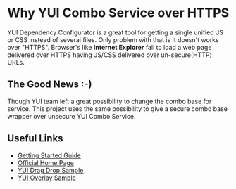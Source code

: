 # Why YUI Combo Service over HTTPS #
YUI Dependency Configurator is a great tool for getting a single unified JS or CSS instead of several files. Only problem with that is it doesn't works over "HTTPS". Browser's like **Internet Explorer** fail to load a web page delivered over HTTPS having JS/CSS delivered over un-secure(HTTP) URLs.

## The Good News :-) ##
Though YUI team left a great possibility to change the combo base for service. This project uses the same possibility to give a secure combo base wrapper over unsecure YUI Combo Service.

## Useful Links ##
  * [Getting Started Guide](http://www.tgerm.com/2010/03/secure-yui-combo-usage-guide.html)
  * [Official Home Page](http://www.tgerm.com/2010/03/secure-https-yui-combo-service.html)
  * [YUI Drag Drop Sample](https://yuicombo.appspot.com/YUI-simple-drag_clean.html)
  * [YUI Overlay Sample](https://yuicombo.appspot.com/YUI-Overlay-Basic-XY.html)
